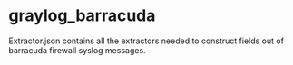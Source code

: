 # graylog_barracuda
Extractor.json contains all the extractors needed to construct fields out of barracuda firewall syslog messages.
